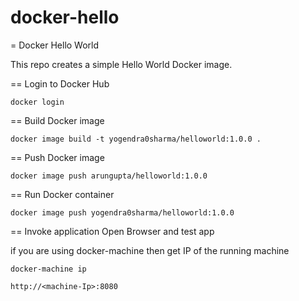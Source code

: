 # docker-hello
= Docker Hello World

This repo creates a simple Hello World Docker image.


== Login to Docker Hub

```
docker login
```

== Build Docker image

```
docker image build -t yogendra0sharma/helloworld:1.0.0 .
```

== Push Docker image

```
docker image push arungupta/helloworld:1.0.0
```

== Run Docker container

```
docker image push yogendra0sharma/helloworld:1.0.0
```

== Invoke application
Open Browser and test app

if you are using docker-machine then get IP of the running machine
```
docker-machine ip
```

```
http://<machine-Ip>:8080
```
